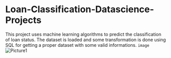 # Loan-Classification-Datascience-Projects
This project uses machine learning algorithms to predict the classification of loan status. The dataset is loaded and some transformation is done using SQL for getting a proper dataset with some valid informations.
`image`![Picture1](https://github.com/bala-1409/Loan-Classification-Data-science-Projects/assets/136687053/a53c0eeb-e2c2-49fb-a0f9-e371da579838)



